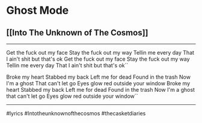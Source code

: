 # Ghost Mode
## [[Into The Unknown of The Cosmos]]
---

Get the fuck out my face
Stay the fuck out my way
Tellin me every day
That I ain't shit but that's ok
Get the fuck out my face
Stay the fuck out my way
Tellin me every day
That I ain't shit but that's ok``

Broke my heart
Stabbed my back
Left me for dead
Found in the trash
Now I'm a ghost
That can't let go
Eyes glow red outside your window
Broke my heart
Stabbed my back
Left me for dead
Found in the trash
Now I'm a ghost that can't let go
Eyes glow red outside your window``

---

#lyrics #Intotheunknownofthecosmos #thecasketdiaries 